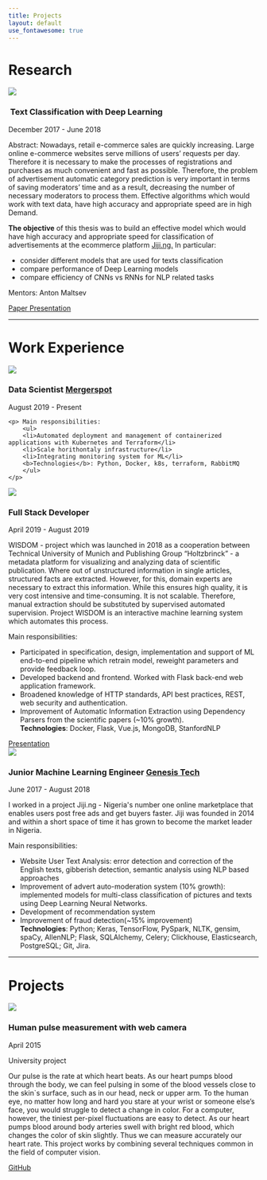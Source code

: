 ```yaml
---
title: Projects
layout: default
use_fontawesome: true
---
```


<!-- Research -->
<h1 class="section-title">Research</h1>

<div class="row content-row">
<div class="col-12 col-sm-4 image-wrapper">
    <img src="{{ site.baseurl }}/images/thesis.jpg">
</div>
<div class="col-12 col-sm-8">
    <h3>​ Text Classification with Deep Learning </h3>
    <p class="italic">December 2017 - June 2018 </p>
    <p><span class="bold">Abstract:</span> Nowadays, retail e-commerce sales are quickly increasing. Large online e-commerce websites serve millions of users’ requests per day. Therefore it is necessary to make the processes of registrations and purchases as much convenient and fast as possible. Therefore, the problem of advertisement automatic category prediction is very important in terms of saving moderators’ time and as a result, decreasing the number of necessary moderators to process them. Effective algorithms which would work with text data, have high accuracy and appropriate speed are in high Demand.</p>
    <p><b>The objective</b> of this thesis was to build an effective model which would have high accuracy and appropriate speed for classification of advertisements at the ecommerce platform <a href="https://jiji.ng/">Jiji.ng.</a> 
    In particular:
        <ul>
            <li> consider different models that are used for texts classification </li>
            <li> compare performance of Deep Learning models </li>
            <li> compare efficiency of CNNs vs RNNs for NLP related tasks </li>
        </ul>
    </p>
    <p><span class="bold"> Mentors:</span> Anton Maltsev</p>
    <a href="https://github.com/tankz0r/Bachelor_thesis/blob/master/Thesis/thesis.pdf" class="btn btn-light">
        <i class="fa fa-file"></i> Paper
    </a>
    <a href="https://github.com/tankz0r/Bachelor_thesis/blob/master/Presentation/presentation.pdf" class="btn btn-light">
        <i class="fa fa-file"></i> Presentation
    </a>

</div>
</div>
<hr>

<!-- Experience -->
<h1 class="section-title">Work Experience</h1>

<div class="row content-row">

<div class="col-12 col-sm-4">
    <img src="images/genesis.png">
</div>
<div class="col-12 col-sm-8">
    <h3>Data Scientist <a href="https://mergerspot.de/" class="btn btn-light"> Mergerspot </a></h3>
    <p class="italic">August 2019 - Present</p>
    
    <p> Main responsibilities:
        <ul>
        <li>Automated deployment and management of containerized applications with Kubernetes and Terraform</li>
        <li>Scale horithontaly infrastructure</li>
        <li>Integrating monitoring system for ML</li>
        <b>Technologies</b>:​​ Python, Docker, k8s, terraform, RabbitMQ
        </ul>
    </p>
</div>


<div class="col-12 col-sm-4">
    <img src="images/genesis.png">
</div>
<div class="col-12 col-sm-8">
    <h3>Full Stack Developer</h3>
    <p class="italic">April 2019 - August 2019</p>
WISDOM - project which was launched in 2018 as a cooperation between Technical University of Munich and Publishing Group “Holtzbrinck” - a metadata platform for visualizing and analyzing data of scientific publication. Where out of unstructured information in single articles, structured facts are extracted. However, for this, domain experts are necessary to extract this information. While this ensures high quality, it is very cost intensive and time-consuming. It is not scalable. Therefore, manual extraction should be substituted by supervised automated supervision. Project WISDOM is an interactive machine learning system which automates this process. 
    <p> Main responsibilities:
        <ul>
      <li>Participated in specification, design, implementation and support of ML end-to-end pipeline which
retrain model, reweight parameters and provide feedback loop.</li>
      <li>Developed backend and frontend. Worked with Flask back-end web application framework.</li> 
      <li>Broadened knowledge of HTTP standards, API best practices, REST, web security and authentication.</li>
      <li>Improvement of Automatic Information Extraction using Dependency Parsers from the scientific papers (~10% growth).</li>
        <b>Technologies</b>:​​ Docker, Flask, Vue.js, MongoDB, StanfordNLP
        </ul>
    </p>
     <a href="https://drive.google.com/file/d/1pjNF23L06DOhLyrhXl_eAR-LtB7kaOcC/view?usp=sharing" class="btn btn-light">
        <i class="fa fa-file"></i> Presentation
    </a>
</div>


<div class="col-12 col-sm-4">
    <img src="images/genesis.png">
</div>
<div class="col-12 col-sm-8">
    <h3>Junior Machine Learning Engineer <a href="https://gen.tech/" class="btn btn-light"> Genesis Tech</a></h3>
    <p class="italic">June 2017 - August 2018</p>
    I worked in a project Jiji.ng - Nigeria's number one online marketplace that enables users post free ads and get buyers faster. Jiji was founded in 2014 and within a short space of time it has grown to become the market leader in Nigeria. 
    <p> Main responsibilities:
        <ul>
        <li>Website User Text Analysis: error detection and correction of the English texts, gibberish detection, semantic analysis using NLP based approaches </li>
        <li>Improvement of advert auto-moderation system (10% growth): implemented models for multi-class classification of pictures and texts using Deep Learning Neural Networks. </li>
        <li>Development of recommendation system </li>
        <li>Improvement of fraud detection(~15% improvement)</li>
        <b>Technologies</b>:​​ Python; Keras, TensorFlow, PySpark, NLTK, gensim, spaCy, AllenNLP; Flask, SQLAlchemy, Celery; Clickhouse, Elasticsearch, PostgreSQL; Git, Jira.
        </ul>
    </p>
</div>
</div>
<hr>


<!-- Projects -->
<h1 class="section-title">Projects</h1>

<div class="row content-row">
<div class="col-12 col-sm-4">
    <img src="{{ site.baseurl }}/images/landmark.png">
</div>
<div class="col-12 col-sm-8">
    <h3>Human pulse measurement with web camera</h3>
    <p class="italic">April 2015</p>
    <p class="note">
        <i class="fa fa-star"></i>
        University project
    </p>
    <p>Our pulse is the rate at which heart beats. As our heart pumps blood through the body, we can feel pulsing in some of the blood vessels close to the skin`s surface, such as in our head, neck or upper arm. To the human eye, no matter how long and hard you stare at your wrist or someone else’s face, you would struggle to detect a change in color. For a computer, however, the tiniest per-pixel fluctuations are easy to detect. As our heart pumps blood around body arteries swell with bright red blood, which changes the color of skin slightly. Thus we can measure accurately our heart rate. This project works by combining several techniques common in the field of computer vision.</p>
    <a href="https://github.com/tankz0r/KPI-2016-Human-pulse-measurement" class="btn btn-light">
        <i class="fab fa-github"></i> GitHub
    </a>
</div>
</div>
